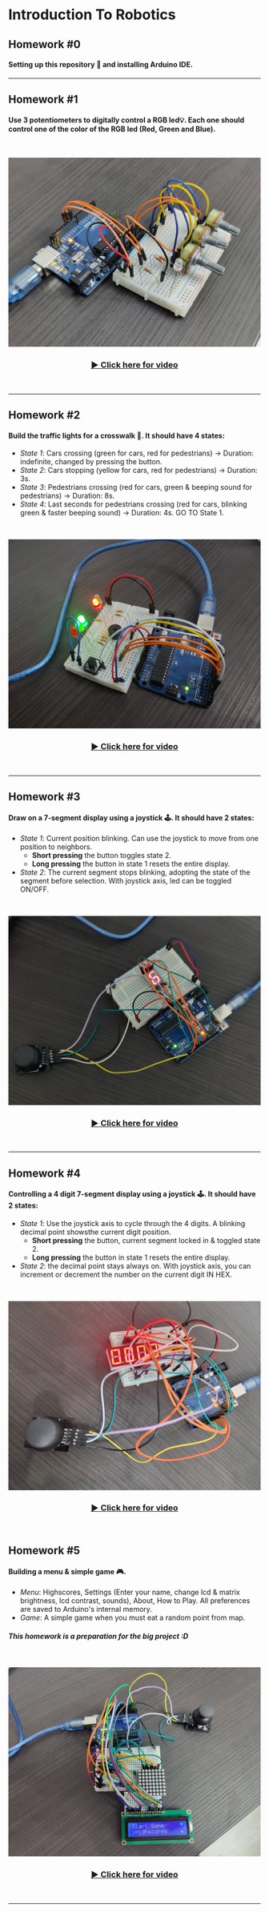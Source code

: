 # Introduction To Robotics

## Homework #0
#### Setting up this repository :eyes: and installing Arduino IDE.

<hr>

## Homework #1
#### Use 3 potentiometers to digitally control a RGB led💡. Each one should control one of the color of the RGB led (Red, Green and Blue).

<br>

![Homework #1 image](assets/homework1.jpg)



<div align="center">
  <h3>
    <a href="https://youtu.be/iI-4w1YR5sA">
      ▶️ Click here for video
    </a>
  </h3>
</div>

<br>

<hr>

## Homework #2
#### Build the traffic lights for a crosswalk 🚥. It should have 4 states:
  - *State 1*: Cars crossing (green for cars, red for pedestrians) -> Duration: indefinite, changed by pressing the button. 
  - *State 2*: Cars stopping (yellow for cars, red for pedestrians) -> Duration: 3s.
  - *State 3*: Pedestrians crossing (red for cars, green & beeping sound for pedestrians) -> Duration: 8s.
  - *State 4*: Last seconds for pedestrians crossing (red for cars, blinking green & faster beeping sound) -> Duration: 4s. GO TO State 1.

<br>

![Homework #2 image](assets/homework2.jpg)

<div align="center">
  <h3>
    <a href="https://youtu.be/_XeAA2KXuXo">
      ▶️ Click here for video
    </a>
  </h3>
</div>

<br>

<hr>

## Homework #3
#### Draw on a 7-segment display using a joystick 🕹️. It should have 2 states:
  - *State 1*: Current position blinking. Can use the joystick to move from one position to neighbors.   
    - **Short pressing** the button toggles state 2.  
    - **Long pressing** the button in state 1 resets the entire display.
  - *State 2*: The current segment stops blinking, adopting the state of the segment before selection. With joystick axis, led can be toggled ON/OFF.

<br>

![Homework #3 image](assets/homework3.jpg)

<div align="center">
  <h3>
    <a href="https://youtu.be/qW21jHZT9xs">
      ▶️ Click here for video
    </a>
  </h3>
</div>

<br>

<hr>

## Homework #4

#### Controlling a 4 digit 7-segment display using a joystick 🕹️. It should have 2 states:
  - *State 1*: Use the joystick axis to cycle through the 4 digits. A blinking decimal point showsthe current digit position. 
    - **Short pressing** the button, current segment locked in & toggled state 2.  
    - **Long pressing** the button in state 1 resets the entire display.
  - *State 2*: the decimal point stays always on. With joystick axis, you can increment or decrement the number on the current  digit IN HEX.

<br>

![Homework #4 image](assets/homework4.jpg)

<div align="center">
  <h3>
    <a href="https://youtu.be/mZiB5XQWV4E">
      ▶️ Click here for video
    </a>
  </h3>
</div>

<br>

## Homework #5

#### Building a menu & simple game 🎮. 
  - *Menu*: Highscores, Settings (Enter your name, change lcd & matrix brightness, lcd contrast, sounds), About, How to Play. All preferences are saved to Arduino's internal memory.
  - *Game*: A simple game when you must eat a random point from map.
##### *This homework is a preparation for the big project :D*
<br>

![Homework #5 image](assets/homework5.jpg)

<div align="center">
  <h3>
    <a href="https://youtu.be/ERA-I1OxWLw">
      ▶️ Click here for video
    </a>
  </h3>
</div>

<br>

<hr>